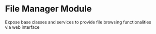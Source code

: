 File Manager Module
===================

Expose base classes and services to provide file browsing functionalities via web interface
